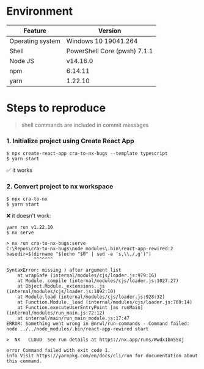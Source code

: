 # Environment
| Feature | Version |
|-|-|
| Operating system | Windows 10 19041.264 |
| Shell | PowerShell Core (pwsh) 7.1.1 |
| Node JS | v14.16.0 |
| npm | 6.14.11 |
| yarn | 1.22.10 |

# Steps to reproduce

> shell commands are included in commit messages

### 1. Initialize project using Create React App
```shell
$ npx create-react-app cra-to-nx-bugs --template typescript
$ yarn start
```
:white_check_mark: it works

### 2. Convert project to nx workspace
```shell
$ npx cra-to-nx
$ yarn start
```
:x: it doesn't work:
```shell
yarn run v1.22.10
$ nx serve

> nx run cra-to-nx-bugs:serve
C:\Repos\cra-to-nx-bugs\node_modules\.bin\react-app-rewired:2
basedir=$(dirname "$(echo "$0" | sed -e 's,\\,/,g')")
          ^^^^^^^

SyntaxError: missing ) after argument list
    at wrapSafe (internal/modules/cjs/loader.js:979:16)
    at Module._compile (internal/modules/cjs/loader.js:1027:27)
    at Object.Module._extensions..js (internal/modules/cjs/loader.js:1092:10)
    at Module.load (internal/modules/cjs/loader.js:928:32)
    at Function.Module._load (internal/modules/cjs/loader.js:769:14)
    at Function.executeUserEntryPoint [as runMain] (internal/modules/run_main.js:72:12)
    at internal/main/run_main_module.js:17:47
ERROR: Something went wrong in @nrwl/run-commands - Command failed: node ../../node_modules/.bin/react-app-rewired start

>  NX   CLOUD  See run details at https://nx.app/runs/Wwdx1bn5Sxj

error Command failed with exit code 1.
info Visit https://yarnpkg.com/en/docs/cli/run for documentation about this command.
```
